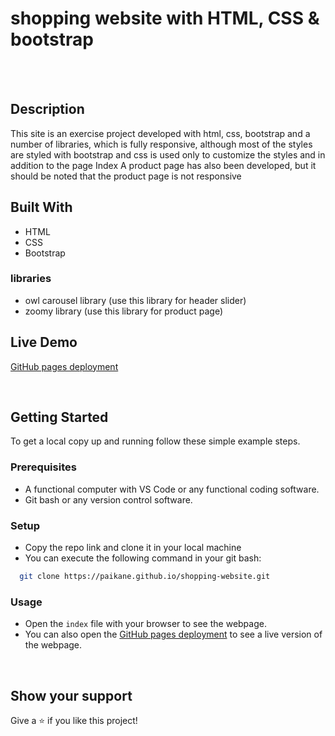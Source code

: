 # shopping website with HTML,  CSS & bootstrap
<br/>
<br/>


## Description

This site is an exercise project developed with html, css, bootstrap and a number of libraries, which is fully responsive, although most of the styles are styled with bootstrap and css is used only to customize the styles and in addition to the page Index A product page has also been developed, but it should be noted that the product page is not responsive
<br/>

## Built With
- HTML
- CSS
- Bootstrap

### libraries 

- owl carousel library (use this library for header slider)
- zoomy library (use this library for product page)



## Live Demo

[GitHub pages deployment](https://paikane.github.io/shopping-website/)

<br/>


## Getting Started

To get a local copy up and running follow these simple example steps.

### Prerequisites

- A functional computer with VS Code or any functional coding software.
- Git bash or any version control software.

### Setup 

- Copy the repo link and clone it in your local machine
- You can execute the following command in your git bash:
```bash
  git clone https://paikane.github.io/shopping-website.git
```
### Usage

- Open the `index` file with your browser to see the webpage.
- You can also open the [GitHub pages deployment](https://paikane.github.io/shopping-website/) to see a live version of the webpage.

<br/>


## Show your support

Give a ⭐️ if you like this project!
